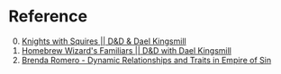 # Reference

0. [Knights with Squires || D&D & Dael Kingsmill](https://www.youtube.com/watch?v=cM5A3UzSl1k)
0. [Homebrew Wizard's Familiars || D&D with Dael Kingsmill](https://www.youtube.com/watch?v=qgKVm3q9vcI)
0. [Brenda Romero - Dynamic Relationships and Traits in Empire of Sin](https://www.youtube.com/watch?v=_vf3HO3wn20)


